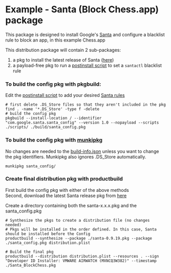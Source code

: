 # Example - Santa (Block Chess.app) package
This package is designed to install Google's [Santa](https://github.com/google/santa) and configure a blacklist rule to block an app, in this example Chess.app

This distribution package will contain 2 sub-packages:  
  1. a pkg to install the latest release of Santa ([here](https://github.com/google/santa/releases))  
  2. a payload-free pkg to run a [postinstall script](https://github.com/euc-oss/euc-samples/blob/master/macOS-Samples/BootstrapPackage/Example-Santa_BlockChess/scripts/postinstall) to set a `santactl` blacklist rule

### To build the config pkg with pkgbuild:
Edit the [postinstall script](https://github.com/euc-oss/euc-samples/blob/master/macOS-Samples/BootstrapPackage/Example-Santa_BlockChess/scripts/postinstall) to add your desired [Santa rules](https://github.com/google/santa/wiki)

```
# first delete .DS_Store files so that they aren't included in the pkg
find . -name '*.DS_Store' -type f -delete
# build the config pkg
pkgbuild --install-location / --identifier "com.google.santa.santa_config" --version 1.0 --nopayload --scripts ./scripts/ ./build/santa_config.pkg
```

### To build the config pkg with [munkipkg](https://github.com/munki/munki-pkg)
No changes are needed to the [build-info.json](https://github.com/euc-oss/euc-samples/blob/master/macOS-Samples/BootstrapPackage/Example-Santa_BlockChess/build-info.json) unless you want to change the pkg identifiers. Munkipkg also ignores .DS_Store automatically.  

```
munkipkg santa_config/
```

### Create final distribution pkg with productbuild
First build the config pkg with either of the above methods  
Second, download the latest Santa release pkg from [here](https://github.com/google/santa/releases)

Create a directory containing both the santa-x.x.x.pkg and the santa_config.pkg

```
# Synthesize the pkgs to create a distribution file (no changes needed)
# Pkgs will be installed in the order defined. In this case, Santa should be installed before the Config
productbuild --synthesize --package ./santa-0.9.19.pkg --package ./santa_config.pkg distribution.plist

# Build the final pkg
productbuild --distribution distribution.plist --resources . --sign "Developer ID Installer: VMWARE AIRWATCH (MXNCQ3W382)" --timestamp ./Santa_BlockChess.pkg
```
